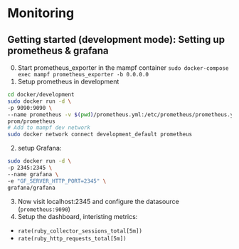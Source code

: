 # Monitoring

## Getting started (development mode): Setting up prometheus & grafana

0. Start prometheus_exporter in the mampf container
`sudo docker-compose exec mampf prometheus_exporter -b 0.0.0.0`
1. Setup prometheus in development

```sh
cd docker/development
sudo docker run -d \
-p 9090:9090 \
--name prometheus -v $(pwd)/prometheus.yml:/etc/prometheus/prometheus.yml \
prom/prometheus
# Add to mampf dev network
sudo docker network connect development_default prometheus
```
2. setup Grafana:

```sh
sudo docker run -d \                                      
-p 2345:2345 \
--name grafana \
-e "GF_SERVER_HTTP_PORT=2345" \
grafana/grafana
```
3. Now visit localhost:2345 and configure the datasource (`prometheus:9090`)
4.  Setup the dashboard, interisting metrics:
  - `rate(ruby_collector_sessions_total[5m])`
  - `rate(ruby_http_requests_total[5m])`